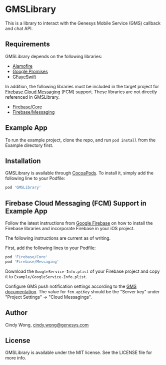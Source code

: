 # GMSLibrary

This is a library to interact with the Genesys Mobile Service (GMS) callback and chat API. 

## Requirements

GMSLibrary depends on the following libraries: 

 * [Alamofire](https://github.com/Alamofire/Alamofire)
 * [Google Promises](https://github.com/google/promises)
 * [GFayeSwift](https://github.com/ckpwong/GFayeSwift)

In addition, the following libraries must be included in the target project for 
[Firebase Cloud Messaging](https://firebase.google.com/) 
(FCM) support.  These libraries are not directly referenced in GMSLibrary.

 * [Firebase/Core](https://github.com/firebase/firebase-ios-sdk)
 * [Firebase/Messaging](https://github.com/firebase/firebase-ios-sdk)
 
## Example App

To run the example project, clone the repo, and run `pod install` from the Example directory first.


## Installation

GMSLibrary is available through [CocoaPods](https://cocoapods.org). To install
it, simply add the following line to your Podfile:

```ruby
pod 'GMSLibrary'
```

## Firebase Cloud Messaging (FCM) Support in Example App

Follow the latest instructions from [Google Firebase](https://firebase.google.com/) on how to install the Firebase libraries and
incorporate Firebase in your iOS project.

The following instructions are current as of writing.

First, add the following lines to your Podfile:

```ruby
pod 'Firebase/Core'
pod 'Firebase/Messaging'
```

Download the `GoogleService-Info.plist` of your Firebase project and copy it to `Example/GoogleService-Info.plist`.

Configure GMS push notification settings according to the 
[GMS documentation](https://docs.genesys.com/Documentation/GMS/8.5.1/API/PushNotificationService#fcm).  The value for
`fcm.apiKey` should be the "Server key" under "Project Settings" -> "Cloud Messagings".

## Author

Cindy Wong, cindy.wong@genesys.com

## License

GMSLibrary is available under the MIT license. See the LICENSE file for more info.
